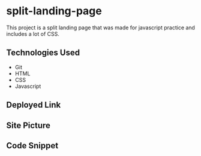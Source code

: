 # split-landing-page

This project is a split landing page that was made for javascript practice and includes a lot of CSS.

## Technologies Used

* Git
* HTML
* CSS
* Javascript

## Deployed Link

## Site Picture

## Code Snippet 
